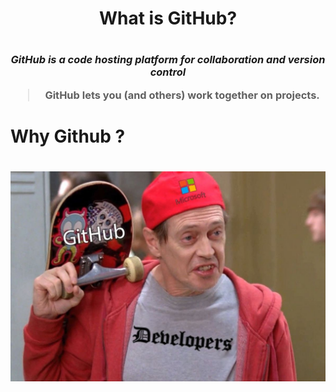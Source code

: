 <h1 align="center"> What is GitHub?<h1>
  <h3 align="center">
  
*GitHub is a code hosting platform for collaboration and version control*

>GitHub lets you (and others) work together on projects. 

</h3>
<h1>
 Why Github ?
  <h1>
 <img src=imgs/whyisgit.jpg />
